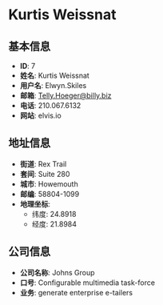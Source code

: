 # Kurtis Weissnat

## 基本信息
- **ID**: 7
- **姓名**: Kurtis Weissnat
- **用户名**: Elwyn.Skiles
- **邮箱**: Telly.Hoeger@billy.biz
- **电话**: 210.067.6132
- **网站**: elvis.io

## 地址信息
- **街道**: Rex Trail
- **套间**: Suite 280
- **城市**: Howemouth
- **邮编**: 58804-1099
- **地理坐标**: 
  - 纬度: 24.8918
  - 经度: 21.8984

## 公司信息
- **公司名称**: Johns Group
- **口号**: Configurable multimedia task-force
- **业务**: generate enterprise e-tailers